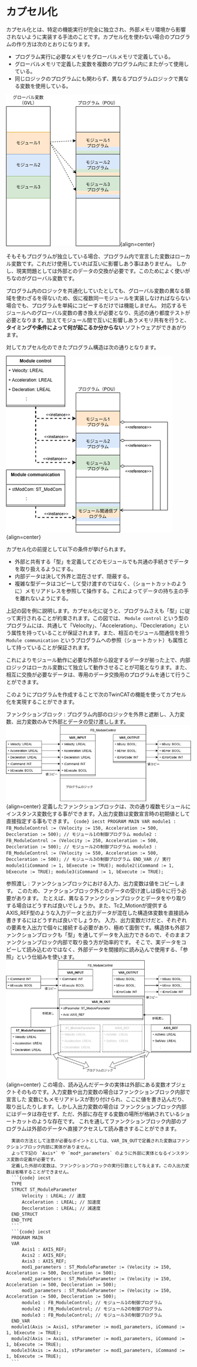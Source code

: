 # カプセル化

カプセル化とは、特定の機能実行が完全に独立され、外部メモリ環境から影響されないように実装する手法のことです。カプセル化を使わない場合のプログラムの作り方は次のとおりになります。

* プログラム実行に必要なメモリをグローバルメモリで定義している。
* グローバルメモリで定義した変数を複数のプログラム内にまたがって使用している。
* 同じロジックのプログラムにも関わらず、異なるプログラムロジックで異なる変数を使用している。

![](assets/no_encapsulated_model.png){align=center}

そもそもプログラムが独立している場合、プログラム内で宣言した変数はローカル変数です。これだけ使用していれば互いに影響しあう事はありません。
しかし、現実問題としては外部とのデータの交換が必要です。このためによく使いがちなのがグローバル変数です。

プログラム内のロジックを共通化していたとしても、グローバル変数の異なる領域を使わざるを得ないため、仮に複数同一モジュールを実装しなければならない場合でも、プログラムを単純にコピーするだけでは機能しません。
対応するモジュールへのグローバル変数の書き換えが必要となり、先述の通り都度テストが必要となります。加えてモジュール間で互いに影響しあうメモリ共有を行うと、 **タイミングや条件によって何が起こるか分からない** ソフトウェアができあがります。

対してカプセル化のできたプログラム構造は次の通りとなります。

![](assets/encapsulated_model.png){align=center}

カプセル化の前提として以下の条件が挙げられます。

* 外部と共有する「型」を定義してどのモジュールでも共通の手続きでデータを取り扱えるようにする。
* 内部データは決して外界と混在させず、隠蔽する。
* 複雑な型データはコピーして受け渡すのではなく、（ショートカットのように）メモリアドレスを参照して操作する。これによってデータの持ち主の手を離れないようにする。

上記の図を例に説明します。カプセル化に従うと、プログラムさえも「型」に従って実行されることが約束されます。この図では、 `Module control` という型のプログラムには、共通して「Velocity」、「Acceleration」、「Deccleration」という属性を持っていることが保証されます。また、相互のモジュール間通信を担う `Module communication` というプログラムへの参照（ショートカット）も属性として持っていることが保証されます。

これによりモジュール動作に必要な外部から設定するデータが揃った上で、内部ロジックはローカル変数にて独立して動作させることが可能となります。また、相互に交換が必要なデータは、専用のデータ交換用のプログラムを通じて行うことができます。

このようにプログラムを作成することで次のTwinCATの機能を使ってカプセル化を実現することができます。

ファンクションブロック
    : プログラム内部のロジックを外界と遮断し、入力変数、出力変数のみで外部とデータの受け渡しします。
      ![](assets/function_block_example.png){align=center}
      定義したファンクションブロックは、次の通り複数モジュールにインスタンス変数化する事ができます。入出力変数は変数宣言時の初期値として直接指定する事もできます。
      ```{code} iecst
      PROGRAM MAIN
      VAR
          module1 : FB_ModuleControl := (Velocity := 150, Acceleration := 500, Deccleration := 500); // モジュール1の制御プログラム
          module2 : FB_ModuleControl := (Velocity := 250, Acceleration := 500, Deccleration := 500); // モジュール2の制御プログラム
          module3 : FB_ModuleControl := (Velocity := 550, Acceleration := 500, Deccleration := 500); // モジュール3の制御プログラム
      END_VAR
      // 実行
      module1(iCommand := 1, bExecute := TRUE);
      module2(iCommand := 1, bExecute := TRUE);
      module3(iCommand := 1, bExecute := TRUE);
      ```

参照渡し
    : ファンクションブロックにおける入力、出力変数は値をコピーします。
      このため、ファクションブロック外とのデータの受け渡しは個々に行う必要があります。
      たとえば、異なるファンクションブロックとデータをやり取りする場合はどうすれば良いでしょうか。また、Tc2_Motionが提供するAXIS_REF型のような入力データと出力データが混在した構造体変数を直接読み書きするにはどうすれば良いでしょうか。
      入力、出力変数だけだと、それぞれの要素を入出力で個々に接続する必要があり、極めて面倒です。構造体も外部ファンクションブロックも「型」を通してデータを入出力できるので、そのままファンクションブロック内部で取り扱う方が効率的です。
      そこで、実データをコピーして読み込むのではなく、外部データを間接的に読み込んで使用する、「参照」という仕組みを使います。
      ![](assets/function_block_var_inout.png){align=center}
      この場合、読み込んだデータの実体は外部にある変数オブジェクトそのものです。入力変数や出力変数の場合はファンクションブロック内部で宣言した
      変数にもメモリアドレスが割り付けられ、ここに値を書き込んだり、取り出したりします。しかし入出力変数の場合は
      ファンクションブロック内部にはデータは存在せず、ただ、外部に存在する変数の場所が格納されているショートカットのような存在です。
      これを通してファンクションブロック内部のプログラムは外部のデータへ直接アクセスして読み書きすることができます。

      実装の方法として注意が必要なポイントとしては、VAR_IN_OUTで定義された変数はファンクションブロック内部に実体がありません。
      よって下記の `Axis*` や `mod*_parameters` のように外部に実体となるインスタンス変数の定義が必要です。
      定義した外部の変数は、ファンクションブロックの実行引数として与えます。この入出力変数は省略することができません。
      ```{code} iecst
      TYPE
      STRUCT ST_ModuleParameter
          Velocity : LREAL; // 速度
          Acceleration : LREAL; // 加速度
          Deccleration : LREAL; // 減速度
      END_STRUCT
      END_TYPE
      ```
      ```{code} iecst
      PROGRAM MAIN
      VAR
          Axis1 : AXIS_REF;
          Axis2 : AXIS_REF;
          Axis3 : AXIS_REF;
          mod1_parameters : ST_ModuleParameter := (Velocity := 150, Acceleration := 500, Deccleration := 500);
          mod2_parameters : ST_ModuleParameter := (Velocity := 150, Acceleration := 500, Deccleration := 500);
          mod3_parameters : ST_ModuleParameter := (Velocity := 150, Acceleration := 500, Deccleration := 500);
          module1 : FB_ModuleControl; // モジュール1の制御プログラム
          module2 : FB_ModuleControl; // モジュール2の制御プログラム
          module3 : FB_ModuleControl; // モジュール3の制御プログラム
      END_VAR
      module1(Axis := Axis1, stParameter := mod1_parameters, iCommand := 1, bExecute := TRUE);
      module2(Axis := Axis1, stParameter := mod1_parameters, iCommand := 1, bExecute := TRUE);
      module3(Axis := Axis1, stParameter := mod1_parameters, iCommand := 1, bExecute := TRUE);
      ```
